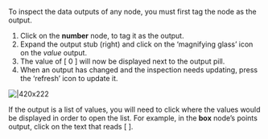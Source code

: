 To inspect the data outputs of any node, you must first tag the node as the output.

1. Click on the **number** node, to tag it as the output.
2. Expand the output stub (right) and click on the ‘magnifying glass’ icon on the *value* output.
3. The value of [ 0 ] will now be displayed next to the output pill.
4. When an output has changed and the inspection needs updating, press the ‘refresh’ icon to update it.

![|420x222](https://lh6.googleusercontent.com/CXFloxEpvGwP_WW4zECl-i1D8Yt7_CZapK0E_Vh5MFeFSDqd9cBx3p8VoEqNY0lm8Yg79f9ijLlrvA00RlVXHvY_3YYgz5aX6hk-2ihKnl1ASBb5zix3GVxxlsR73mFiUxfScs1ywtBHA1BsaIqpZy-yuAFLmUQ2Hv-tUP_PRGnHQjZek_b-Tp1oVA)

If the output is a list of values, you will need to click where the values would be displayed in order to open the list. For example, in the **box** node’s points output, click on the text that reads [ <vector list> ].